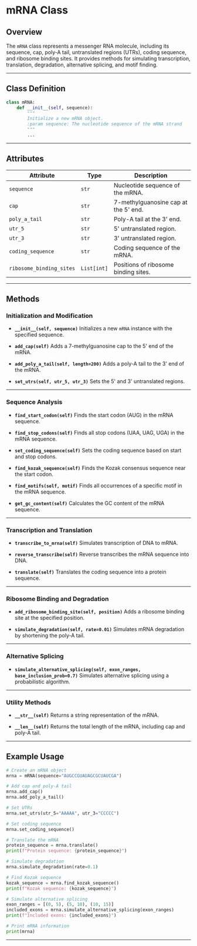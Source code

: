 # mRNA Class

## Overview
The `mRNA` class represents a messenger RNA molecule, including its sequence, cap, poly-A tail, untranslated regions (UTRs), coding sequence, and ribosome binding sites. It provides methods for simulating transcription, translation, degradation, alternative splicing, and motif finding.

---

## Class Definition

```python
class mRNA:
    def __init__(self, sequence):
        """
        Initialize a new mRNA object.
        :param sequence: The nucleotide sequence of the mRNA strand
        """
        ...
```

---

## Attributes

| Attribute | Type | Description |
|-----------|------|-------------|
| `sequence` | `str` | Nucleotide sequence of the mRNA. |
| `cap` | `str` | 7-methylguanosine cap at the 5' end. |
| `poly_a_tail` | `str` | Poly-A tail at the 3' end. |
| `utr_5` | `str` | 5' untranslated region. |
| `utr_3` | `str` | 3' untranslated region. |
| `coding_sequence` | `str` | Coding sequence of the mRNA. |
| `ribosome_binding_sites` | `List[int]` | Positions of ribosome binding sites. |

---

## Methods

### Initialization and Modification
- **`__init__(self, sequence)`**
  Initializes a new `mRNA` instance with the specified sequence.

- **`add_cap(self)`**
  Adds a 7-methylguanosine cap to the 5' end of the mRNA.

- **`add_poly_a_tail(self, length=200)`**
  Adds a poly-A tail to the 3' end of the mRNA.

- **`set_utrs(self, utr_5, utr_3)`**
  Sets the 5' and 3' untranslated regions.

---

### Sequence Analysis
- **`find_start_codon(self)`**
  Finds the start codon (AUG) in the mRNA sequence.

- **`find_stop_codons(self)`**
  Finds all stop codons (UAA, UAG, UGA) in the mRNA sequence.

- **`set_coding_sequence(self)`**
  Sets the coding sequence based on start and stop codons.

- **`find_kozak_sequence(self)`**
  Finds the Kozak consensus sequence near the start codon.

- **`find_motifs(self, motif)`**
  Finds all occurrences of a specific motif in the mRNA sequence.

- **`get_gc_content(self)`**
  Calculates the GC content of the mRNA sequence.

---

### Transcription and Translation
- **`transcribe_to_mrna(self)`**
  Simulates transcription of DNA to mRNA.

- **`reverse_transcribe(self)`**
  Reverse transcribes the mRNA sequence into DNA.

- **`translate(self)`**
  Translates the coding sequence into a protein sequence.

---

### Ribosome Binding and Degradation
- **`add_ribosome_binding_site(self, position)`**
  Adds a ribosome binding site at the specified position.

- **`simulate_degradation(self, rate=0.01)`**
  Simulates mRNA degradation by shortening the poly-A tail.

---

### Alternative Splicing
- **`simulate_alternative_splicing(self, exon_ranges, base_inclusion_prob=0.7)`**
  Simulates alternative splicing using a probabilistic algorithm.

---

### Utility Methods
- **`__str__(self)`**
  Returns a string representation of the mRNA.

- **`__len__(self)`**
  Returns the total length of the mRNA, including cap and poly-A tail.

---

## Example Usage

```python
# Create an mRNA object
mrna = mRNA(sequence="AUGCCGUAUAGCGCUAUCGA")

# Add cap and poly-A tail
mrna.add_cap()
mrna.add_poly_a_tail()

# Set UTRs
mrna.set_utrs(utr_5="AAAAA", utr_3="CCCCC")

# Set coding sequence
mrna.set_coding_sequence()

# Translate the mRNA
protein_sequence = mrna.translate()
print(f"Protein sequence: {protein_sequence}")

# Simulate degradation
mrna.simulate_degradation(rate=0.1)

# Find Kozak sequence
kozak_sequence = mrna.find_kozak_sequence()
print(f"Kozak sequence: {kozak_sequence}")

# Simulate alternative splicing
exon_ranges = [(0, 5), (5, 10), (10, 15)]
included_exons = mrna.simulate_alternative_splicing(exon_ranges)
print(f"Included exons: {included_exons}")

# Print mRNA information
print(mrna)
```

---

